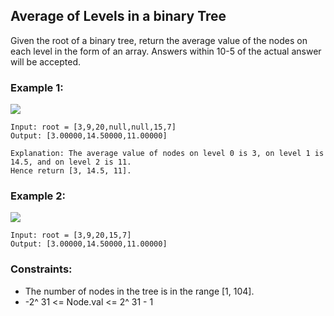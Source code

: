 ## Average of Levels in a binary Tree

Given the root of a binary tree, return the average value of the nodes on each level in the form of an array. Answers within 10-5 of the actual answer will be accepted.
 

### Example 1:
![](https://assets.leetcode.com/uploads/2021/03/09/avg1-tree.jpg)
```
Input: root = [3,9,20,null,null,15,7]  
Output: [3.00000,14.50000,11.00000]  
  
Explanation: The average value of nodes on level 0 is 3, on level 1 is 14.5, and on level 2 is 11.
Hence return [3, 14.5, 11].
```


### Example 2:

![](https://assets.leetcode.com/uploads/2021/03/09/avg2-tree.jpg)
  
```
Input: root = [3,9,20,15,7]
Output: [3.00000,14.50000,11.00000]
``` 

### Constraints:

- The number of nodes in the tree is in the range [1, 104].
- -2^ 31 <= Node.val <= 2^ 31 - 1